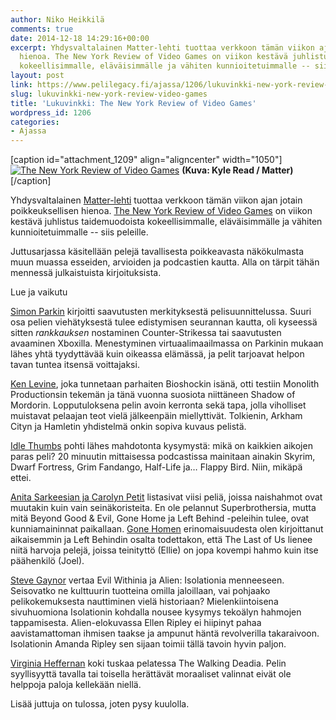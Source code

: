 ```yaml
---
author: Niko Heikkilä
comments: true
date: 2014-12-18 14:29:16+00:00
excerpt: Yhdysvaltalainen Matter-lehti tuottaa verkkoon tämän viikon ajan jotain poikkeuksellisen
  hienoa. The New York Review of Video Games on viikon kestävä juhlistus taidemuodoista
  kokeellisimmalle, eläväisimmälle ja vähiten kunnioitetuimmalle -- siis peleille.
layout: post
link: https://www.pelilegacy.fi/ajassa/1206/lukuvinkki-new-york-review-video-games
slug: lukuvinkki-new-york-review-video-games
title: 'Lukuvinkki: The New York Review of Video Games'
wordpress_id: 1206
categories:
- Ajassa
---
```


[caption id="attachment_1209" align="aligncenter" width="1050"][![The New York Review of Video Games](http://www.pelilegacy.fi/wp-content/uploads/2014/12/ny_review-1050x358.png)](http://www.pelilegacy.fi/wp-content/uploads/2014/12/ny_review.png) **(Kuva: Kyle Read / Matter)**[/caption]

Yhdysvaltalainen [Matter-lehti](https://medium.com/matter) tuottaa verkkoon tämän viikon ajan jotain poikkeuksellisen hienoa. [The New York Review of Video Games](https://medium.com/matter/welcome-to-the-new-york-review-of-video-games-dad14c9d6c8d) on viikon kestävä juhlistus taidemuodoista kokeellisimmalle, eläväisimmälle ja vähiten kunnioitetuimmalle -- siis peleille.

Juttusarjassa käsitellään pelejä tavallisesta poikkeavasta näkökulmasta muun muassa esseiden, arvioiden ja podcastien kautta. Alla on tärpit tähän mennessä julkaistuista kirjoituksista.

<div class="pullquote">Lue ja vaikutu</div>

[Simon Parkin](https://medium.com/matter/achievement-points-you-cant-take-em-with-you-75ed6ea70e5b) kirjoitti saavutusten merkityksestä pelisuunnittelussa. Suuri osa pelien viehätyksestä tulee edistymisen seurannan kautta, oli kyseessä sitten _rankkauksen_ nostaminen Counter-Strikessa tai saavutusten avaaminen Xboxilla. Menestyminen virtuaalimaailmassa on Parkinin mukaan lähes yhtä tyydyttävää kuin oikeassa elämässä, ja pelit tarjoavat helpon tavan tuntea itsensä voittajaksi.

[Ken Levine](https://medium.com/matter/the-road-goes-ever-on-105f33453e55), joka tunnetaan parhaiten Bioshockin isänä, otti testiin Monolith Productionsin tekemän ja tänä vuonna suosiota niittäneen Shadow of Mordorin. Lopputuloksena pelin avoin kerronta sekä tapa, jolla viholliset muistavat pelaajan teot vielä jälkeenpäin miellyttivät. Tolkienin, Arkham Cityn ja Hamletin yhdistelmä onkin sopiva kuvaus pelistä.

[Idle Thumbs](https://medium.com/matter/what-is-the-best-video-game-of-all-time-de0ca007b5bf) pohti lähes mahdotonta kysymystä: mikä on kaikkien aikojen paras peli? 20 minuutin mittaisessa podcastissa mainitaan ainakin Skyrim, Dwarf Fortress, Grim Fandango, Half-Life ja… Flappy Bird. Niin, mikäpä ettei.

[Anita Sarkeesian ja Carolyn Petit](https://medium.com/matter/five-feminist-moments-in-the-history-of-video-games-13e38c4e05cb) listasivat viisi peliä, joissa naishahmot ovat muutakin kuin vain seinäkoristeita. En ole pelannut Superbrothersia, mutta mitä Beyond Good & Evil, Gone Home ja Left Behind -peleihin tulee, ovat kunniamaininnat paikallaan. [Gone Homen](http://www.pelilegacy.fi/ajassa/934/mita-pelasin-tanaan-gone-home) erinomaisuudesta olen kirjoittanut aikaisemmin ja Left Behindin osalta todettakon, että The Last of Us lienee niitä harvoja pelejä, joissa teinityttö (Ellie) on jopa kovempi hahmo kuin itse päähenkilö (Joel).

[Steve Gaynor](https://medium.com/matter/dont-look-behind-you-bca1302e87c0) vertaa Evil Withinia ja Alien: Isolationia menneeseen. Seisovatko ne kulttuurin tuotteina omilla jaloillaan, vai pohjaako pelikokemuksesta nauttiminen vielä historiaan? Mielenkiintoisena sivuhuomiona Isolationin kohdalla nousee kysymys tekoälyn hahmojen tappamisesta. Alien-elokuvassa Ellen Ripley ei hiipinyt pahaa aavistamattoman ihmisen taakse ja ampunut häntä revolverilla takaraivoon. Isolationin Amanda Ripley sen sijaan toimii tällä tavoin hyvin paljon.

[Virginia Heffernan](https://medium.com/matter/better-off-dead-57156a3ddd80) koki tuskaa pelatessa The Walking Deadia. Pelin syyllisyyttä tavalla tai toisella herättävät moraaliset valinnat eivät ole helppoja paloja kellekään niellä.

Lisää juttuja on tulossa, joten pysy kuulolla.
